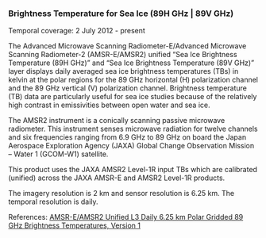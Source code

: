 ### Brightness Temperature for Sea Ice (89H GHz | 89V GHz)
Temporal coverage: 2 July 2012 - present

The Advanced Microwave Scanning Radiometer-E/Advanced Microwave Scanning Radiometer-2 (AMSR-E/AMSR2) unified “Sea Ice Brightness Temperature (89H GHz)” and “Sea Ice Brightness Temperature (89V GHz)” layer displays daily averaged sea ice brightness temperatures (TBs) in kelvin at the polar regions for the 89 GHz horizontal (H) polarization channel and the 89 GHz vertical (V) polarization channel. Brightness temperature (TB) data are particularly useful for sea ice studies because of the relatively high contrast in emissivities between open water and sea ice.

The AMSR2 instrument is a conically scanning passive microwave radiometer. This instrument senses microwave radiation for twelve channels and six frequencies ranging from 6.9 GHz to 89 GHz on board the Japan Aerospace Exploration Agency (JAXA) Global Change Observation Mission – Water 1 (GCOM-W1) satellite.

This product uses the JAXA AMSR2 Level-1R input TBs which are calibrated (unified) across the JAXA AMSR-E and AMSR2 Level-1R products.

The imagery resolution is 2 km and sensor resolution is 6.25 km. The temporal resolution is daily.

References: [AMSR-E/AMSR2 Unified L3 Daily 6.25 km Polar Gridded 89 GHz Brightness Temperatures, Version 1](http://nsidc.org/data/AU_SI6)
